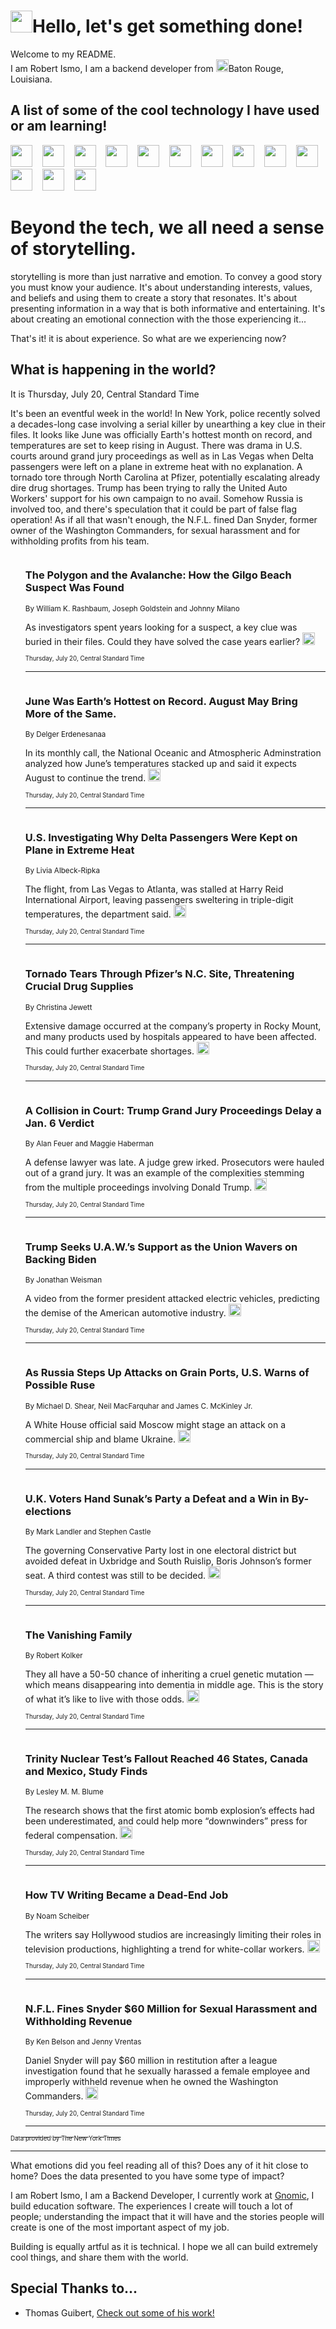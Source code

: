 <h1><img src="https://emojis.slackmojis.com/emojis/images/1643514375/3493/hot-coffee.gif?1643514375" width="35"/>Hello, let's get something done!</h1>

<p>Welcome to my README.<br/>
I am Robert Ismo, I am a backend developer from <img src="https://emojis.slackmojis.com/emojis/images/1638395689/50435/moulin_rouge.png?1638395689" width="20"/>Baton Rouge, Louisiana.</p>
<h2>A list of some of the cool technology I have used or am learning!</h2>
<p>
<img src="https://emojis.slackmojis.com/emojis/images/1643516091/21142/meow_bongotap.gif?1643516091" width="35" alt="">
<img src="https://img.shields.io/badge/Favorite%20Frontend%20Framework-SvelteKit-f83903" alt="">
<img src="https://img.shields.io/badge/Second%20Favorite-Vue-40b581" alt="">
<img src="https://img.shields.io/badge/Most%20Used%20Runtime-Nodejs-78b061" alt="">
<img src="https://emojis.slackmojis.com/emojis/images/1643517416/34482/fire.gif?1643517416" width="35" alt="">
<img src="https://img.shields.io/badge/Javascript%20But%20Better-Typescript-0078ca" alt="">
<img src="https://img.shields.io/badge/Favorite%20Language-Elixir-3e244d" alt="">
<img src="https://img.shields.io/badge/Containerize%20Everything-Docker-6ac9ef" alt="">
<img src="https://emojis.slackmojis.com/emojis/images/1643514596/5999/meow_party.gif?1643514596" width="35" alt="">
<img src="https://img.shields.io/badge/API%20Love%20Language-Graphql-de32a5" alt="">
<img src="https://img.shields.io/badge/Our%20Favorite%20Version%20Controller-Git-e94f33" alt="">
<img src="https://img.shields.io/badge/Favorite%20Database-Redis-d42d1d" alt="">
<img src="https://emojis.slackmojis.com/emojis/images/1643514559/5584/deployparrot.gif?1643514559" width="35" alt="">
<img src="https://img.shields.io/badge/Container%20Interstate-RabbitMQ-f66200" alt="">
<img src="https://img.shields.io/badge/Gotta%20Learn-Kubernetes-316adf" alt="">
<img src="https://img.shields.io/badge/Really%20Mature%20Now-WASM-654fef" alt="">
<img src="https://emojis.slackmojis.com/emojis/images/1666642497/61942/dance_vibe.gif?1666642497" width="35" alt="">
<img src="https://img.shields.io/badge/For%20My%20M1-ARM64-657d96" alt="">
<img src="https://img.shields.io/badge/Loving%20This%20So%20Much-TailwindCSS-17bcb5" alt="">
<img src="https://img.shields.io/badge/Cool%20Build%20Tool-Vite-f9cb24" alt="">
<img src="https://emojis.slackmojis.com/emojis/images/1669231376/62819/working-on-it.gif?1669231376" width="35" alt="">
<img src="https://img.shields.io/badge/Fun%20and%20Easy%20Database-MongoDB-5f8c49" alt="">
<img src="https://img.shields.io/badge/JS%20Life%20Support-NPM-c73737" alt="">
<img src="https://img.shields.io/badge/I%20Liked%20It-DynamoDB-0073b9" alt="">
<img src="https://emojis.slackmojis.com/emojis/images/1643514045/46/question.gif?1643514045" width="35" alt="">
<img src="https://img.shields.io/badge/cool-React-60d6f9" alt="">
<img src="https://img.shields.io/badge/Future%20Big%20Project-Lambda-f37e00" alt="">
<img src="https://img.shields.io/badge/NPM%20But%20Better-PNPM-f1aa07" alt="">
<img src="https://emojis.slackmojis.com/emojis/images/1643514943/9662/fbwow.gif?1643514943" width="35" alt="">
<img src="https://img.shields.io/badge/First%20Language-C-662079" alt="">
<img src="https://img.shields.io/badge/Where%20I%20Deploy%20Frontend-Vercel-000000" alt="">
<img src="https://img.shields.io/badge/Who%20Does%20not%20Want%20an%20App-Swift-f9492a" alt="">
<img src="https://emojis.slackmojis.com/emojis/images/1643514058/151/javascript.png?1643514058" width="35" alt="">
<img src="https://img.shields.io/badge/cool-Python-fbd542" alt="">
<img src="https://img.shields.io/badge/Favorite%20Something-Stripe-656cdc" alt="">
<img src="https://img.shields.io/badge/Of%20Course-HTML5-ed6327" alt="">
<img src="https://emojis.slackmojis.com/emojis/images/1660415405/60731/bomb.gif?1660415405" width="35" alt="">
<img src="https://img.shields.io/badge/hate-CSS-2964ec" alt="">
<img src="https://img.shields.io/badge/Learning-CircleCI-141215" alt="">
<img src="https://img.shields.io/badge/Learning-Rust-fbbb3b" alt="">
<img src="https://emojis.slackmojis.com/emojis/images/1660415397/60712/writing-hand.gif?1660415397" width="35" alt="">
<img src="https://img.shields.io/badge/Dev%20Browser%20of%20Choice-Firefox-cc4e26" alt="">
<img src="https://img.shields.io/badge/Recoverying%20From%20Windows-UNIX-1781e3" alt="">
<img src="https://img.shields.io/badge/LOVE-LogSeq-90c1c2" alt="">
<img src="https://emojis.slackmojis.com/emojis/images/1643514066/223/kirby.gif?1643514066" width="35" alt="">
<img src="https://img.shields.io/badge/Daily%20Driver-MacOS-e6e6e8" alt="">
<img src="https://img.shields.io/badge/Git%20Server-Github-000000" alt="">
<img src="https://img.shields.io/badge/enjoyable-EC2-f17428" alt="">
<img src="https://emojis.slackmojis.com/emojis/images/1643514239/2069/excited.gif?1643514239" width="35" alt="">
</p>
<h1>Beyond the tech, we all need a sense of storytelling.</h1>
<p>storytelling is more than just narrative and emotion. To convey a good story you must know your audience. It's about understanding interests, values, and beliefs and using them to create a story that resonates. It's about presenting information in a way that is both informative and entertaining. It's about creating an emotional connection with the those experiencing it...</p>
<p>That's it! it is about experience. So what are we experiencing now?</p>
<h2>What is happening in the world?</h2>
<p>It is Thursday, July 20, Central Standard Time</p>
<p>
It&#39;s been an eventful week in the world! In New York, police recently solved a decades-long case involving a serial killer by unearthing a key clue in their files. It looks like June was officially Earth&#39;s hottest month on record, and temperatures are set to keep rising in August. There was drama in U.S. courts around grand jury proceedings as well as in Las Vegas when Delta passengers were left on a plane in extreme heat with no explanation. A tornado tore through North Carolina at Pfizer, potentially escalating already dire drug shortages. Trump has been trying to rally the United Auto Workers&#39; support for his own campaign to no avail. Somehow Russia is involved too, and there&#39;s speculation that it could be part of false flag operation! As if all that wasn&#39;t enough, the N.F.L. fined Dan Snyder, former owner of the Washington Commanders, for sexual harassment and for withholding profits from his team.</p>
<ol>
<img src="https://img.shields.io/badge/-nyregion-blue" alt="">
<h3>The Polygon and the Avalanche: How the Gilgo Beach Suspect Was Found</h3>
<sub>By William K. Rashbaum, Joseph Goldstein and Johnny Milano</sub>
<p>As investigators spent years looking for a suspect, a key clue was buried in their files. Could they have solved the case years earlier?  <a href="https://nyti.ms/3OpJbhC"><img src="https://developer.nytimes.com/files/poweredby_nytimes_30b.png?v=1583354208352" height="20"></a></p>
<sub><sub>Thursday, July 20, Central Standard Time</sub></sub>
<hr/>
<img src="https://img.shields.io/badge/-climate-blue" alt="">
<h3>June Was Earth’s Hottest on Record. August May Bring More of the Same.</h3>
<sub>By Delger Erdenesanaa</sub>
<p>In its monthly call, the National Oceanic and Atmospheric Adminstration analyzed how June’s temperatures stacked up and said it expects August to continue the trend.  <a href="https://nyti.ms/3Y20Rmv"><img src="https://developer.nytimes.com/files/poweredby_nytimes_30b.png?v=1583354208352" height="20"></a></p>
<sub><sub>Thursday, July 20, Central Standard Time</sub></sub>
<hr/>
<img src="https://img.shields.io/badge/-business-blue" alt="">
<h3>U.S. Investigating Why Delta Passengers Were Kept on Plane in Extreme Heat</h3>
<sub>By Livia Albeck-Ripka</sub>
<p>The flight, from Las Vegas to Atlanta, was stalled at Harry Reid International Airport, leaving passengers sweltering in triple-digit temperatures, the department said.  <a href="https://nyti.ms/3pVdjru"><img src="https://developer.nytimes.com/files/poweredby_nytimes_30b.png?v=1583354208352" height="20"></a></p>
<sub><sub>Thursday, July 20, Central Standard Time</sub></sub>
<hr/>
<img src="https://img.shields.io/badge/-health-blue" alt="">
<h3>Tornado Tears Through Pfizer’s N.C. Site, Threatening Crucial Drug Supplies</h3>
<sub>By Christina Jewett</sub>
<p>Extensive damage occurred at the company’s property in Rocky Mount, and many products used by hospitals appeared to have been affected. This could further exacerbate shortages.  <a href="https://nyti.ms/3rtQlbm"><img src="https://developer.nytimes.com/files/poweredby_nytimes_30b.png?v=1583354208352" height="20"></a></p>
<sub><sub>Thursday, July 20, Central Standard Time</sub></sub>
<hr/>
<img src="https://img.shields.io/badge/-us-blue" alt="">
<h3>A Collision in Court: Trump Grand Jury Proceedings Delay a Jan. 6 Verdict</h3>
<sub>By Alan Feuer and Maggie Haberman</sub>
<p>A defense lawyer was late. A judge grew irked. Prosecutors were hauled out of a grand jury. It was an example of the complexities stemming from the multiple proceedings involving Donald Trump.  <a href="https://nyti.ms/3OmaBVj"><img src="https://developer.nytimes.com/files/poweredby_nytimes_30b.png?v=1583354208352" height="20"></a></p>
<sub><sub>Thursday, July 20, Central Standard Time</sub></sub>
<hr/>
<img src="https://img.shields.io/badge/-us-blue" alt="">
<h3>Trump Seeks U.A.W.’s Support as the Union Wavers on Backing Biden</h3>
<sub>By Jonathan Weisman</sub>
<p>A video from the former president attacked electric vehicles, predicting the demise of the American automotive industry.  <a href="https://nyti.ms/46Zogcs"><img src="https://developer.nytimes.com/files/poweredby_nytimes_30b.png?v=1583354208352" height="20"></a></p>
<sub><sub>Thursday, July 20, Central Standard Time</sub></sub>
<hr/>
<img src="https://img.shields.io/badge/-world-blue" alt="">
<h3>As Russia Steps Up Attacks on Grain Ports, U.S. Warns of Possible Ruse</h3>
<sub>By Michael D. Shear, Neil MacFarquhar and James C. McKinley Jr.</sub>
<p>A White House official said Moscow might stage an attack on a commercial ship and blame Ukraine.  <a href="https://nyti.ms/3O4P3uW"><img src="https://developer.nytimes.com/files/poweredby_nytimes_30b.png?v=1583354208352" height="20"></a></p>
<sub><sub>Thursday, July 20, Central Standard Time</sub></sub>
<hr/>
<img src="https://img.shields.io/badge/-world-blue" alt="">
<h3>U.K. Voters Hand Sunak’s Party a Defeat and a Win in By-elections</h3>
<sub>By Mark Landler and Stephen Castle</sub>
<p>The governing Conservative Party lost in one electoral district but avoided defeat in Uxbridge and South Ruislip, Boris Johnson’s former seat. A third contest was still to be decided.  <a href="https://nyti.ms/3XZ9r5i"><img src="https://developer.nytimes.com/files/poweredby_nytimes_30b.png?v=1583354208352" height="20"></a></p>
<sub><sub>Thursday, July 20, Central Standard Time</sub></sub>
<hr/>
<img src="https://img.shields.io/badge/-magazine-blue" alt="">
<h3>The Vanishing Family</h3>
<sub>By Robert Kolker</sub>
<p>They all have a 50-50 chance of inheriting a cruel genetic mutation — which means disappearing into dementia in middle age. This is the story of what it’s like to live with those odds.  <a href="https://nyti.ms/44R4NZp"><img src="https://developer.nytimes.com/files/poweredby_nytimes_30b.png?v=1583354208352" height="20"></a></p>
<sub><sub>Thursday, July 20, Central Standard Time</sub></sub>
<hr/>
<img src="https://img.shields.io/badge/-science-blue" alt="">
<h3>Trinity Nuclear Test’s Fallout Reached 46 States, Canada and Mexico, Study Finds</h3>
<sub>By Lesley M. M. Blume</sub>
<p>The research shows that the first atomic bomb explosion’s effects had been underestimated, and could help more “downwinders” press for federal compensation.  <a href="https://nyti.ms/44ysy8Z"><img src="https://developer.nytimes.com/files/poweredby_nytimes_30b.png?v=1583354208352" height="20"></a></p>
<sub><sub>Thursday, July 20, Central Standard Time</sub></sub>
<hr/>
<img src="https://img.shields.io/badge/-business-blue" alt="">
<h3>How TV Writing Became a Dead-End Job</h3>
<sub>By Noam Scheiber</sub>
<p>The writers say Hollywood studios are increasingly limiting their roles in television productions, highlighting a trend for white-collar workers.  <a href="https://nyti.ms/44TufgK"><img src="https://developer.nytimes.com/files/poweredby_nytimes_30b.png?v=1583354208352" height="20"></a></p>
<sub><sub>Thursday, July 20, Central Standard Time</sub></sub>
<hr/>
<img src="https://img.shields.io/badge/-sports-blue" alt="">
<h3>N.F.L. Fines Snyder $60 Million for Sexual Harassment and Withholding Revenue</h3>
<sub>By Ken Belson and Jenny Vrentas</sub>
<p>Daniel Snyder will pay $60 million in restitution after a league investigation found that he sexually harassed a female employee and improperly withheld revenue when he owned the Washington Commanders.  <a href="https://nyti.ms/3rGuQUK"><img src="https://developer.nytimes.com/files/poweredby_nytimes_30b.png?v=1583354208352" height="20"></a></p>
<sub><sub>Thursday, July 20, Central Standard Time</sub></sub>
<hr/>
</ol>
<a href="https://developer.nytimes.com"><sub><sub>Data provided by The New York Times</sub></sub></a>
<hr/>
<p>What emotions did you feel reading all of this? Does any of it hit close to home? Does the data presented to you have some type of impact?</p>
<p>I am Robert Ismo, I am a Backend Developer, I currently work at <a href="https://gnomic.education/">Gnomic</a>, I build education software. The experiences I create will touch a lot of people; understanding the impact that it will have and the stories people will create is one of the most important aspect of my job.</p>
<p>Building is equally artful as it is technical. I hope we all can build extremely cool things, and share them with the world.</p>
<h2>Special Thanks to...</h2>
<ul>
<li>Thomas Guibert, <a href="https://github.com/thmsgbrt/thmsgbrt">Check out some of his work!</a></li>
</ul>